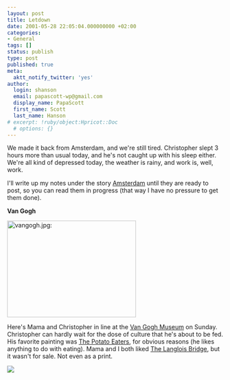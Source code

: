 ```yaml
---
layout: post
title: Letdown
date: 2001-05-28 22:05:04.000000000 +02:00
categories:
- General
tags: []
status: publish
type: post
published: true
meta:
  aktt_notify_twitter: 'yes'
author:
  login: shanson
  email: papascott-wp@gmail.com
  display_name: PapaScott
  first_name: Scott
  last_name: Hanson
# excerpt: !ruby/object:Hpricot::Doc
  # options: {}
---
```

<p>We made it back from Amsterdam, and we're still tired. Christopher slept 3 hours more than usual today, and he's not caught up with his sleep either. We're all kind of depressed today, the weather is rainy, and work is, well, work.</p>
<p>I'll write up my notes under the story <a href="http://shanson.editthispage.com/stories/storyReader$600">Amsterdam</a> until they are ready to post, so you can read them in progress (that way I have no pressure to get them done). </p>
<p><b>Van Gogh</b></p>
<p><img src="http://www.papascott.de/wordpress/wp-content/uploads/2001/05/vangogh.jpg" height="225" width="300" border="0" alt="vangogh.jpg: " /></p>
<p>Here's Mama and Christopher in line at the <a href="http://www.vangoghmuseum.nl/">Van Gogh Museum</a> on Sunday. Christopher can hardly wait for the dose of culture that he's about to be fed. His favorite painting was <a href="http://www.vangoghmuseum.nl/collection/catalog/vglpainting.asp?ARTID=1&LANGID=0&SEL=1&PERIOD=1&SORT=NaN">The Potato Eaters</a>, for obvious reasons (he likes anything to do with eating). Mama and I both liked <a href="http://www.vangoghmuseum.nl/collection/catalog/vglpainting.asp?ARTID=86&LANGID=0&SEL=1&PERIOD=3&SORT=NaN">The Langlois Bridge</a>, but it wasn't for sale. Not even as a print. </p>
<p><img src="http://www.vangoghmuseum.nl/collection/catalog/smallpaintings/12_S027V.jpg" /></p>
